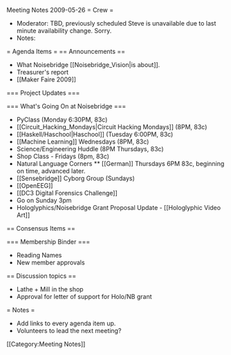 Meeting Notes 2009-05-26 
 = Crew =
* Moderator: TBD, previously scheduled Steve is unavailable due to last minute availability change. Sorry.
* Notes:

= Agenda Items =
== Announcements ==
* What Noisebridge [[Noisebridge_Vision|is about]].
* Treasurer's report
* [[Maker Faire 2009]]

=== Project Updates ===

=== What's Going On at Noisebridge ===
* PyClass (Monday 6:30PM, 83c)
* [[Circuit_Hacking_Mondays|Circuit Hacking Mondays]] (8PM, 83c)
* [[Haskell/Haschool|Haschool]] (Tuesday 6:00PM, 83c)
* [[Machine Learning]] Wednesdays (8PM, 83c)
* Science/Engineering Huddle (8PM Thursdays, 83c)
* Shop Class - Fridays (8pm, 83c)
* Natural Language Corners
** [[German]] Thursdays 6PM 83c, beginning on time, advanced later.
* [[Sensebridge]] Cyborg Group (Sundays)
* [[OpenEEG]]
* [[DC3 Digital Forensics Challenge]]
* Go on Sunday 3pm
* Hologlyphics/Noisebridge Grant Proposal Update - [[Hologlyphic Video Art]]

== Consensus Items ==

=== Membership Binder ===
* Reading Names
* New member approvals

== Discussion topics ==
* Lathe + Mill in the shop
* Approval for letter of support for Holo/NB grant

= Notes =
* Add links to every agenda item up.
* Volunteers to lead the next meeting?

[[Category:Meeting Notes]]